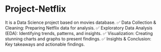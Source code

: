 # Project-Netflix
It is a Data Science project based on movies database.
✅ Data Collection & Cleaning: Preparing Netflix data for analysis.
✅ Exploratory Data Analysis (EDA): Identifying trends, patterns, and insights.
✅ Visualization: Creating stunning charts and graphs to present findings.
✅ Insights & Conclusion: Key takeaways and actionable findings.
